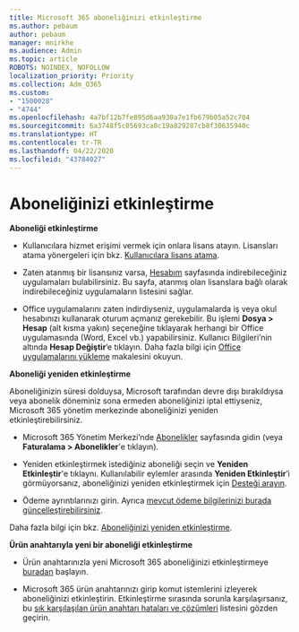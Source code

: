 ```yaml
---
title: Microsoft 365 aboneliğinizi etkinleştirme
ms.author: pebaum
author: pebaum
manager: mnirkhe
ms.audience: Admin
ms.topic: article
ROBOTS: NOINDEX, NOFOLLOW
localization_priority: Priority
ms.collection: Adm_O365
ms.custom:
- "1500028"
- "4744"
ms.openlocfilehash: 4a7bf12b7fe895d6aa930a7e1fb679b05a52c704
ms.sourcegitcommit: 6a3748f5c05693ca0c19a829287cb8f30635940c
ms.translationtype: HT
ms.contentlocale: tr-TR
ms.lasthandoff: 04/22/2020
ms.locfileid: "43784027"
---
```

# <a name="activate-your-subscription"></a>Aboneliğinizi etkinleştirme

**Aboneliği etkinleştirme**

- Kullanıcılara hizmet erişimi vermek için onlara lisans atayın. Lisansları atama yönergeleri için bkz. [Kullanıcılara lisans atama](https://docs.microsoft.com/microsoft-365/admin/manage/assign-licenses-to-users?view=o365-worldwide).

- Zaten atanmış bir lisansınız varsa, [Hesabım](https://portal.office.com/account/#installs) sayfasında indirebileceğiniz uygulamaları bulabilirsiniz. Bu sayfa, atanmış olan lisanslara bağlı olarak indirebileceğiniz uygulamaların listesini sağlar.

- Office uygulamalarını zaten indirdiyseniz, uygulamalarda iş veya okul hesabınızı kullanarak oturum açmanız gerekebilir. Bu işlemi **Dosya > Hesap** (alt kısma yakın) seçeneğine tıklayarak herhangi bir Office uygulamasında (Word, Excel vb.) yapabilirsiniz. Kullanıcı Bilgileri’nin altında **Hesap Değiştir**’e tıklayın. Daha fazla bilgi için [Office uygulamalarını yükleme](https://docs.microsoft.com/microsoft-365/admin/setup/install-applications) makalesini okuyun.

**Aboneliği yeniden etkinleştirme**

Aboneliğinizin süresi dolduysa, Microsoft tarafından devre dışı bırakıldıysa veya abonelik döneminiz sona ermeden aboneliğinizi iptal ettiyseniz, Microsoft 365 yönetim merkezinde aboneliğinizi yeniden etkinleştirebilirsiniz.

- Microsoft 365 Yönetim Merkezi’nde [Abonelikler](https://go.microsoft.com/fwlink/p/?linkid=842054) sayfasında gidin (veya **Faturalama > Abonelikler**'e tıklayın).

- Yeniden etkinleştirmek istediğiniz aboneliği seçin ve **Yeniden Etkinleştir**'e tıklaynı. Kullanılabilir eylemler arasında **Yeniden Etkinleştir**’i görmüyorsanız, aboneliğinizi yeniden etkinleştirmek için [Desteği arayın](https://support.office.com/article/call-support-32a17ca7-6fa0-4870-8a8d-e25ba4ccfd4b).

- Ödeme ayrıntılarınızı girin. Ayrıca [mevcut ödeme bilgilerinizi burada güncelleştirebilirsiniz](https://docs.microsoft.com/microsoft-365/commerce/billing-and-payments/add-update-or-remove-credit-card-or-bank-account?view=o365-worldwide).

Daha fazla bilgi için bkz. [Aboneliğinizi yeniden etkinleştirme](https://docs.microsoft.com/office365/admin/subscriptions-and-billing/reactivate-your-subscription).

**Ürün anahtarıyla yeni bir aboneliği etkinleştirme**

- Ürün anahtarınızla yeni Microsoft 365 aboneliğinizi etkinleştirmeye [buradan](https://support.office.com/article/where-to-enter-your-office-product-key-0a82e5ae-739e-4b92-a6f4-2ec780c185db) başlayın.

- Microsoft 365 ürün anahtarınızı girip komut istemlerini izleyerek aboneliğinizi etkinleştirin. Etkinleştirme sırasında sorunla karşılaşırsanız, bu [sık karşılaşılan ürün anahtarı hataları ve çözümleri](https://docs.microsoft.com/microsoft-365/commerce/product-key-errors-and-solutions) listesini gözden geçirin.
